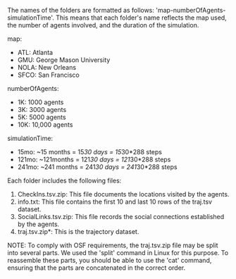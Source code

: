 The names of the folders are formatted as follows: 'map-numberOfAgents-simulationTime'. This means that each folder's name reflects the map used, the number of agents involved, and the duration of the simulation.

map:
- ATL: Atlanta
- GMU: George Mason University
- NOLA: New Orleans
- SFCO: San Francisco

numberOfAgents:
- 1K: 1000 agents
- 3K: 3000 agents
- 5K: 5000 agents
- 10K: 10,000 agents

simulationTime: 
- 15mo: ~15 months = 15*30 days = 15*30*288 steps
- 121mo: ~121months = 121*30 days = 121*30*288 steps
- 241mo: ~241 months = 241*30 days = 241*30*288 steps

Each folder includes the following files:
1. CheckIns.tsv.zip: This file documents the locations visited by the agents.
2. info.txt: This file contains the first 10 and last 10 rows of the traj.tsv dataset.
3. SocialLinks.tsv.zip: This file records the social connections established by the agents.
4. traj.tsv.zip*: This is the trajectory dataset.

NOTE: To comply with OSF requirements, the traj.tsv.zip file may be split into several parts. We used the 'split' command in Linux for this purpose. To reassemble these parts, you should be able to use the 'cat' command, ensuring that the parts are concatenated in the correct order.

